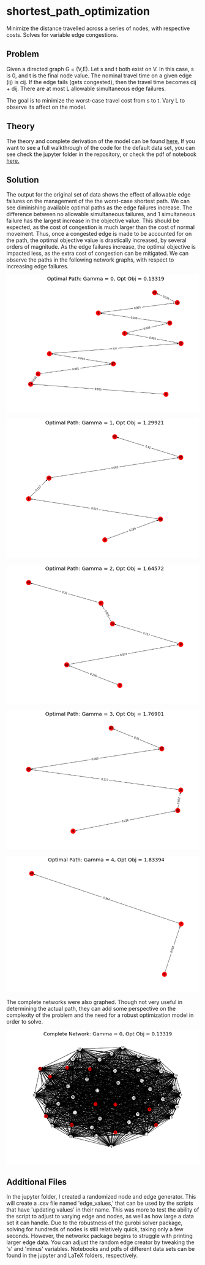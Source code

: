# shortest_path_optimization
Minimize the distance travelled across a series of nodes, with respective costs. Solves for variable edge congestions.

## Problem
Given a directed graph G = (V,E). Let s and t both exist on V. In this case, s is 0, and t is the final node value. The nominal travel time on a given edge (ij) is cij. If the edge fails (gets congested), then the travel time becomes cij + dij. There are at most L allowable simultaneous edge failures.

The goal is to minimize the worst-case travel cost from s to t. Vary L to observe its affect on the model.

## Theory
The theory and complete derivation of the model can be found [here.](https://github.com/austingriffith94/shortest_path_optimization/blob/master/LaTeX/derivation%20of%20model/derivation.pdf) If you want to see a full walkthrough of the code for the default data set, you can see check the jupyter folder in the repository, or check the pdf of notebook [here.](https://github.com/austingriffith94/shortest_path_optimization/blob/master/LaTeX/shortPath%20original%20data/shortPath%20nb.pdf)

## Solution
The output for the original set of data shows the effect of allowable edge failures on the management of the the worst-case shortest path. We can see diminishing available optimal paths as the edge failures increase. The difference between no allowable simultaneous failures, and 1 simultaneous failure has the largest increase in the objective value. This should be expected, as the cost of congestion is much larger than the cost of normal movement. Thus, once a congested edge is made to be accounted for on the path, the optimal objective value is drastically increased, by several orders of magnitude. As the edge failures increase, the optimal objective is impacted less, as the extra cost of congestion can be mitigated. We can observe the paths in the following network graphs, with respect to increasing edge failures.

![gamma 1](https://github.com/austingriffith94/shortest_path_optimization/blob/master/LaTeX/shortPath%20original%20data/output_10_2.png "gamma 1")

![gamma 2](https://github.com/austingriffith94/shortest_path_optimization/blob/master/LaTeX/shortPath%20original%20data/output_10_5.png "gamma 2")

![gamma 3](https://github.com/austingriffith94/shortest_path_optimization/blob/master/LaTeX/shortPath%20original%20data/output_10_8.png "gamma 3")

![gamma 4](https://github.com/austingriffith94/shortest_path_optimization/blob/master/LaTeX/shortPath%20original%20data/output_10_11.png "gamma 4")

![gamma 5](https://github.com/austingriffith94/shortest_path_optimization/blob/master/LaTeX/shortPath%20original%20data/output_10_14.png "gamma 5")

The complete networks were also graphed. Though not very useful in determining the actual path, they can add some perspective on the complexity of the problem and the need for a robust optimization model in order to solve.

![complete](https://github.com/austingriffith94/shortest_path_optimization/blob/master/LaTeX/shortPath%20original%20data/output_10_1.png "complete")

## Additional Files
In the jupyter folder, I created a randomized node and edge generator. This will create a .csv file named 'edge_values,' that can be used by the scripts that have 'updating values' in their name. This was more to test the ability of the script to adjust to varying edge and nodes, as well as how large a data set it can handle. Due to the robustness of the gurobi solver package, solving for hundreds of nodes is still relatively quick, taking only a few seconds. However, the networkx package begins to struggle with printing larger edge data. You can adjust the random edge creator by tweaking the 's' and 'minus' variables. Notebooks and pdfs of different data sets can be found in the jupyter and LaTeX folders, respectively.

